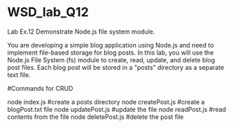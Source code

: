 # WSD_lab_Q12

Lab Ex.12 Demonstrate Node.js file system module.

You are developing a simple blog application using Node.js and need to implement file-based storage for blog posts.
In this lab, you will use the Node.js File System (fs) module to create, read, update, and delete blog post files.
Each blog post will be stored in a "posts" directory as a separate text file.


#Commands for CRUD

node index.js  #create a posts directory
node createPost.js  #create a blogPost.txt file
node updatePost.js  #update the file
node readPost.js  #read contents from the file
node deletePost.js  #delete the post file
